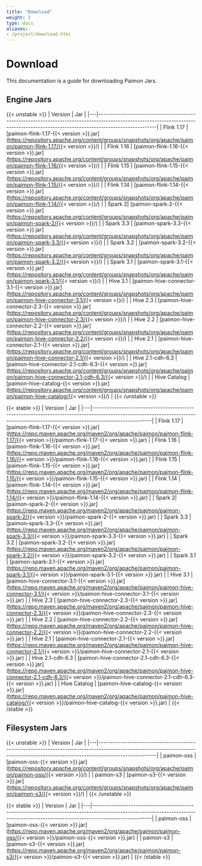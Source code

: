 ```yaml
---
title: "Download"
weight: 2
type: docs
aliases:
- /project/download.html
---
```

<!--
Licensed to the Apache Software Foundation (ASF) under one
or more contributor license agreements.  See the NOTICE file
distributed with this work for additional information
regarding copyright ownership.  The ASF licenses this file
to you under the Apache License, Version 2.0 (the
"License"); you may not use this file except in compliance
with the License.  You may obtain a copy of the License at

  http://www.apache.org/licenses/LICENSE-2.0

Unless required by applicable law or agreed to in writing,
software distributed under the License is distributed on an
"AS IS" BASIS, WITHOUT WARRANTIES OR CONDITIONS OF ANY
KIND, either express or implied.  See the License for the
specific language governing permissions and limitations
under the License.
-->

# Download
This documentation is a guide for downloading Paimon Jars.

##  Engine Jars
{{< unstable >}}
| Version | Jar                                                                                                                                                                                |
|---|------------------------------------------------------------------------------------------------------------------------------------------------------------------------------------|
| Flink 1.17 | [paimon-flink-1.17-{{< version >}}.jar](https://repository.apache.org/content/groups/snapshots/org/apache/paimon/paimon-flink-1.17/{{< version >}}/) |
| Flink 1.16 | [paimon-flink-1.16-{{< version >}}.jar](https://repository.apache.org/content/groups/snapshots/org/apache/paimon/paimon-flink-1.16/{{< version >}}/) |
| Flink 1.15 | [paimon-flink-1.15-{{< version >}}.jar](https://repository.apache.org/content/groups/snapshots/org/apache/paimon/paimon-flink-1.15/{{< version >}}/) |
| Flink 1.14 | [paimon-flink-1.14-{{< version >}}.jar](https://repository.apache.org/content/groups/snapshots/org/apache/paimon/paimon-flink-1.14/{{< version >}}/) |
| Spark 2| [paimon-spark-2-{{< version >}}.jar](https://repository.apache.org/content/groups/snapshots/org/apache/paimon/paimon-spark-2/{{< version >}}/) |
| Spark 3.3 | [paimon-spark-3.3-{{< version >}}.jar](https://repository.apache.org/content/groups/snapshots/org/apache/paimon/paimon-spark-3.3/{{< version >}}/) |
| Spark 3.2 | [paimon-spark-3.2-{{< version >}}.jar](https://repository.apache.org/content/groups/snapshots/org/apache/paimon/paimon-spark-3.2/{{< version >}}/) |
| Spark 3.1 | [paimon-spark-3.1-{{< version >}}.jar](https://repository.apache.org/content/groups/snapshots/org/apache/paimon/paimon-spark-3.1/{{< version >}}/) |
| Hive 3.1 | [paimon-hive-connector-3.1-{{< version >}}.jar](https://repository.apache.org/content/groups/snapshots/org/apache/paimon/paimon-hive-connector-3.1/{{< version >}}/) |
| Hive 2.3 | [paimon-hive-connector-2.3-{{< version >}}.jar](https://repository.apache.org/content/groups/snapshots/org/apache/paimon/paimon-hive-connector-2.3/{{< version >}}/) |
| Hive 2.2 | [paimon-hive-connector-2.2-{{< version >}}.jar](https://repository.apache.org/content/groups/snapshots/org/apache/paimon/paimon-hive-connector-2.2/{{< version >}}/) |
| Hive 2.1 | [paimon-hive-connector-2.1-{{< version >}}.jar](https://repository.apache.org/content/groups/snapshots/org/apache/paimon/paimon-hive-connector-2.1/{{< version >}}/) |
| Hive 2.1-cdh-6.3 | [paimon-hive-connector-2.1-cdh-6.3-{{< version >}}.jar](https://repository.apache.org/content/groups/snapshots/org/apache/paimon/paimon-hive-connector-2.1-cdh-6.3/{{< version >}}/) |
| Hive Catalog | [paimon-hive-catalog-{{< version >}}.jar](https://repository.apache.org/content/groups/snapshots/org/apache/paimon/paimon-hive-catalog/{{< version >}}/) |
{{< /unstable >}}

{{< stable >}}
| Version | Jar                                                                                                                                                                                |
|---|------------------------------------------------------------------------------------------------------------------------------------------------------------------------------------|
| Flink 1.17 | [paimon-flink-1.17-{{< version >}}.jar](https://repo.maven.apache.org/maven2/org/apache/paimon/paimon-flink-1.17/{{< version >}}/paimon-flink-1.17-{{< version >}}.jar) |
| Flink 1.16 | [paimon-flink-1.16-{{< version >}}.jar](https://repo.maven.apache.org/maven2/org/apache/paimon/paimon-flink-1.16/{{< version >}}/paimon-flink-1.16-{{< version >}}.jar) |
| Flink 1.15 | [paimon-flink-1.15-{{< version >}}.jar](https://repo.maven.apache.org/maven2/org/apache/paimon/paimon-flink-1.15/{{< version >}}/paimon-flink-1.15-{{< version >}}.jar) |
| Flink 1.14 | [paimon-flink-1.14-{{< version >}}.jar](https://repo.maven.apache.org/maven2/org/apache/paimon/paimon-flink-1.14/{{< version >}}/paimon-flink-1.14-{{< version >}}.jar) |
| Spark 2| [paimon-spark-2-{{< version >}}.jar](https://repo.maven.apache.org/maven2/org/apache/paimon/paimon-spark-2/{{< version >}}/paimon-spark-2-{{< version >}}.jar) |
| Spark 3.3 | [paimon-spark-3.3-{{< version >}}.jar](https://repo.maven.apache.org/maven2/org/apache/paimon/paimon-spark-3.3/{{< version >}}/paimon-spark-3.3-{{< version >}}.jar) |
| Spark 3.2 | [paimon-spark-3.2-{{< version >}}.jar](https://repo.maven.apache.org/maven2/org/apache/paimon/paimon-spark-3.2/{{< version >}}/paimon-spark-3.2-{{< version >}}.jar) |
| Spark 3.1 | [paimon-spark-3.1-{{< version >}}.jar](https://repo.maven.apache.org/maven2/org/apache/paimon/paimon-spark-3.1/{{< version >}}/paimon-spark-3.1-{{< version >}}.jar) |
| Hive 3.1 | [paimon-hive-connector-3.1-{{< version >}}.jar](https://repo.maven.apache.org/maven2/org/apache/paimon/paimon-hive-connector-3.1/{{< version >}}/paimon-hive-connector-3.1-{{< version >}}.jar) |
| Hive 2.3 | [paimon-hive-connector-2.3-{{< version >}}.jar](https://repo.maven.apache.org/maven2/org/apache/paimon/paimon-hive-connector-2.3/{{< version >}}/paimon-hive-connector-2.3-{{< version >}}.jar) |
| Hive 2.2 | [paimon-hive-connector-2.2-{{< version >}}.jar](https://repo.maven.apache.org/maven2/org/apache/paimon/paimon-hive-connector-2.2/{{< version >}}/paimon-hive-connector-2.2-{{< version >}}.jar) |
| Hive 2.1 | [paimon-hive-connector-2.1-{{< version >}}.jar](https://repo.maven.apache.org/maven2/org/apache/paimon/paimon-hive-connector-2.1/{{< version >}}/paimon-hive-connector-2.1-{{< version >}}.jar) |
| Hive 2.1-cdh-6.3 | [paimon-hive-connector-2.1-cdh-6.3-{{< version >}}.jar](https://repo.maven.apache.org/maven2/org/apache/paimon/paimon-hive-connector-2.1-cdh-6.3/{{< version >}}/paimon-hive-connector-2.1-cdh-6.3-{{< version >}}.jar) |
| Hive Catalog | [paimon-hive-catalog-{{< version >}}.jar](https://repo.maven.apache.org/maven2/org/apache/paimon/paimon-hive-catalog/{{< version >}}/paimon-hive-catalog-{{< version >}}.jar) |
{{< /stable >}}

## Filesystem Jars
{{< unstable >}}
| Version | Jar                                                                                                                                                                                |
|---|------------------------------------------------------------------------------------------------------------------------------------------------------------------------------------|
| paimon-oss | [paimon-oss-{{< version >}}.jar](https://repository.apache.org/content/groups/snapshots/org/apache/paimon/paimon-oss/{{< version >}}/) |
| paimon-s3 | [paimon-s3-{{< version >}}.jar](https://repository.apache.org/content/groups/snapshots/org/apache/paimon/paimon-s3/{{< version >}}/) |
{{< /unstable >}}

{{< stable >}}
| Version | Jar                                                                                                                                                                                |
|---|------------------------------------------------------------------------------------------------------------------------------------------------------------------------------------|
| paimon-oss | [paimon-oss-{{< version >}}.jar](https://repo.maven.apache.org/maven2/org/apache/paimon/paimon-oss/{{< version >}}/paimon-oss-{{< version >}}.jar) |
| paimon-s3 | [paimon-s3-{{< version >}}.jar](https://repo.maven.apache.org/maven2/org/apache/paimon/paimon-s3/{{< version >}}/paimon-s3-{{< version >}}.jar) |
{{< /stable >}}



